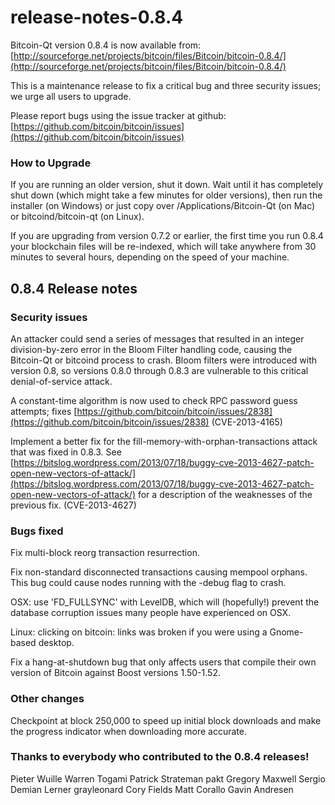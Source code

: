 # release-notes-0.8.4

Bitcoin-Qt version 0.8.4 is now available from: [http://sourceforge.net/projects/bitcoin/files/Bitcoin/bitcoin-0.8.4/](http://sourceforge.net/projects/bitcoin/files/Bitcoin/bitcoin-0.8.4/)

This is a maintenance release to fix a critical bug and three security issues; we urge all users to upgrade.

Please report bugs using the issue tracker at github: [https://github.com/bitcoin/bitcoin/issues](https://github.com/bitcoin/bitcoin/issues)

### How to Upgrade

If you are running an older version, shut it down. Wait until it has completely shut down \(which might take a few minutes for older versions\), then run the installer \(on Windows\) or just copy over /Applications/Bitcoin-Qt \(on Mac\) or bitcoind/bitcoin-qt \(on Linux\).

If you are upgrading from version 0.7.2 or earlier, the first time you run 0.8.4 your blockchain files will be re-indexed, which will take anywhere from 30 minutes to several hours, depending on the speed of your machine.

## 0.8.4 Release notes

### Security issues

An attacker could send a series of messages that resulted in an integer division-by-zero error in the Bloom Filter handling code, causing the Bitcoin-Qt or bitcoind process to crash. Bloom filters were introduced with version 0.8, so versions 0.8.0 through 0.8.3 are vulnerable to this critical denial-of-service attack.

A constant-time algorithm is now used to check RPC password guess attempts; fixes [https://github.com/bitcoin/bitcoin/issues/2838](https://github.com/bitcoin/bitcoin/issues/2838) \(CVE-2013-4165\)

Implement a better fix for the fill-memory-with-orphan-transactions attack that was fixed in 0.8.3. See [https://bitslog.wordpress.com/2013/07/18/buggy-cve-2013-4627-patch-open-new-vectors-of-attack/](https://bitslog.wordpress.com/2013/07/18/buggy-cve-2013-4627-patch-open-new-vectors-of-attack/) for a description of the weaknesses of the previous fix. \(CVE-2013-4627\)

### Bugs fixed

Fix multi-block reorg transaction resurrection.

Fix non-standard disconnected transactions causing mempool orphans. This bug could cause nodes running with the -debug flag to crash.

OSX: use 'FD\_FULLSYNC' with LevelDB, which will \(hopefully!\) prevent the database corruption issues many people have experienced on OSX.

Linux: clicking on bitcoin: links was broken if you were using a Gnome-based desktop.

Fix a hang-at-shutdown bug that only affects users that compile their own version of Bitcoin against Boost versions 1.50-1.52.

### Other changes

Checkpoint at block 250,000 to speed up initial block downloads and make the progress indicator when downloading more accurate.

### Thanks to everybody who contributed to the 0.8.4 releases!

Pieter Wuille Warren Togami Patrick Strateman pakt Gregory Maxwell Sergio Demian Lerner grayleonard Cory Fields Matt Corallo Gavin Andresen

